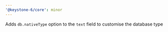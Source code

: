 ```yaml
---
'@keystone-6/core': minor
---
```


Adds `db.nativeType` option to the `text` field to customise the database type
